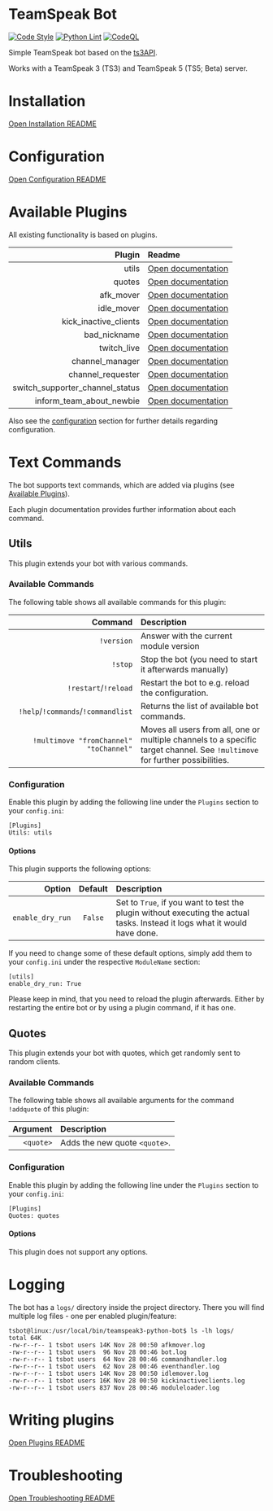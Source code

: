 # TeamSpeak Bot

[![Code Style](https://github.com/Sebi94nbg/teamspeak3-python-bot/actions/workflows/black_formatter.yml/badge.svg?branch=main)](https://github.com/Sebi94nbg/teamspeak3-python-bot/actions/workflows/black_formatter.yml?query=branch%3Amain)
[![Python Lint](https://github.com/Sebi94nbg/teamspeak3-python-bot/actions/workflows/pylint.yml/badge.svg?branch=main)](https://github.com/Sebi94nbg/teamspeak3-python-bot/actions/workflows/pylint.yml?query=branch%3Amain)
[![CodeQL](https://github.com/Sebi94nbg/teamspeak3-python-bot/actions/workflows/codeql-analysis.yml/badge.svg?branch=main)](https://github.com/Sebi94nbg/teamspeak3-python-bot/actions/workflows/codeql-analysis.yml?query=branch%3Amain)

Simple TeamSpeak bot based on the [ts3API](https://github.com/Murgeye/ts3API).

Works with a TeamSpeak 3 (TS3) and TeamSpeak 5 (TS5; Beta) server.

# Installation

[Open Installation README](/docs/INSTALLATION.md)

# Configuration

[Open Configuration README](/docs/CONFIGURATION.md)

# Available Plugins

All existing functionality is based on plugins.

| Plugin | Readme |
| ---:   | :--- |
| utils | [Open documentation](#utils) |
| quotes | [Open documentation](#quotes) |
| afk_mover | [Open documentation](/modules/afk_mover/README.md) |
| idle_mover | [Open documentation](/modules/idle_mover/README.md) |
| kick_inactive_clients | [Open documentation](/modules/kick_inactive_clients/README.md) |
| bad_nickname | [Open documentation](/modules/bad_nickname/README.md) |
| twitch_live | [Open documentation](/modules/twitch_live/README.md) |
| channel_manager | [Open documentation](/modules/channel_manager/README.md) |
| channel_requester | [Open documentation](/modules/channel_requester/README.md) |
| switch_supporter_channel_status | [Open documentation](/modules/switch_supporter_channel_status/README.md) |
| inform_team_about_newbie | [Open documentation](/modules/inform_team_about_newbie/README.md) |

Also see the [configuration](#configuration) section for further details regarding configuration.

# Text Commands

The bot supports text commands, which are added via plugins (see [Available Plugins](#available-plugins)).

Each plugin documentation provides further information about each command.

## Utils

This plugin extends your bot with various commands.

### Available Commands

The following table shows all available commands for this plugin:

| Command | Description |
| ---:   | :--- |
| `!version` | Answer with the current module version |
| `!stop` | Stop the bot (you need to start it afterwards manually) |
| `!restart`/`!reload` | Restart the bot to e.g. reload the configuration. |
| `!help`/`!commands`/`!commandlist` | Returns the list of available bot commands. |
| `!multimove "fromChannel" "toChannel"` | Moves all users from all, one or multiple channels to a specific target channel. See `!multimove` for further possibilities. |

### Configuration

Enable this plugin by adding the following line under the `Plugins` section to your `config.ini`:

```
[Plugins]
Utils: utils
```

#### Options

This plugin supports the following options:

| Option | Default | Description |
| ---: | :---: | :--- |
| `enable_dry_run` | `False` | Set to `True`, if you want to test the plugin without executing the actual tasks. Instead it logs what it would have done. |

If you need to change some of these default options, simply add them to your `config.ini` under the respective `ModuleName` section:

```
[utils]
enable_dry_run: True
```

Please keep in mind, that you need to reload the plugin afterwards. Either by restarting the entire bot or by using a plugin command, if it has one.

## Quotes

This plugin extends your bot with quotes, which get randomly sent to random clients.

### Available Commands

The following table shows all available arguments for the command `!addquote` of this plugin:

| Argument | Description |
| ---:   | :--- |
| `<quote>` | Adds the new quote `<quote>`. |

### Configuration

Enable this plugin by adding the following line under the `Plugins` section to your `config.ini`:

```
[Plugins]
Quotes: quotes
```

#### Options

This plugin does not support any options.

# Logging

The bot has a `logs/` directory inside the project directory. There you will find multiple log files - one per enabled plugin/feature:

```shell
tsbot@linux:/usr/local/bin/teamspeak3-python-bot$ ls -lh logs/
total 64K
-rw-r--r-- 1 tsbot users 14K Nov 28 00:50 afkmover.log
-rw-r--r-- 1 tsbot users  96 Nov 28 00:46 bot.log
-rw-r--r-- 1 tsbot users  64 Nov 28 00:46 commandhandler.log
-rw-r--r-- 1 tsbot users  62 Nov 28 00:46 eventhandler.log
-rw-r--r-- 1 tsbot users 14K Nov 28 00:50 idlemover.log
-rw-r--r-- 1 tsbot users 16K Nov 28 00:50 kickinactiveclients.log
-rw-r--r-- 1 tsbot users 837 Nov 28 00:46 moduleloader.log
```

# Writing plugins

[Open Plugins README](/docs/PLUGINS.md)

# Troubleshooting

[Open Troubleshooting README](/docs/TROUBLESHOOTING.md)
 